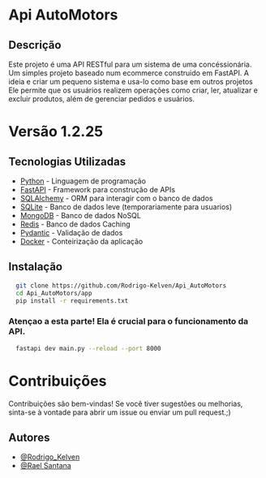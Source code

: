 
# Api AutoMotors
## Descrição
Este projeto é uma API RESTful para um sistema de uma concéssionária. Um simples projeto baseado num ecommerce construido em FastAPI. A ideia e criar um pequeno sistema e usa-lo como base em outros projetos
Ele permite que os usuários realizem operações como criar, ler, atualizar e excluir produtos, além de gerenciar pedidos e usuários.

# Versão 1.2.25

## Tecnologias Utilizadas
- [Python](https://www.python.org/) - Linguagem de programação
- [FastAPI](https://fastapi.tiangolo.com/) - Framework para construção de APIs
- [SQLAlchemy](https://www.sqlalchemy.org/) - ORM para interagir com o banco de dados
- [SQLite](https://www.sqlite.org/index.html) - Banco de dados leve (temporariamente para usuarios)
- [MongoDB](https://hub.docker.com/_/mongo) - Banco de dados NoSQL
- [Redis](https://hub.docker.com/_/redis) - Banco de dados Caching
- [Pydantic](https://pydantic-docs.helpmanual.io/) - Validação de dados
- [Docker](https://www.docker.com/) - Conteirização da aplicação


## Instalação
```bash
  git clone https://github.com/Rodrigo-Kelven/Api_AutoMotors
  cd Api_AutoMotors/app
  pip install -r requirements.txt
```
### Atençao a esta parte! Ela é crucial para o funcionamento da API.
```bash
  fastapi dev main.py --reload --port 8000
```


# Contribuições
Contribuições são bem-vindas! Se você tiver sugestões ou melhorias, sinta-se à vontade para abrir um issue ou enviar um pull request.;)

## Autores
- [@Rodrigo_Kelven](https://github.com/Rodrigo-Kelven)
- [@Rael Santana](https://github.com/Raelsantana)
